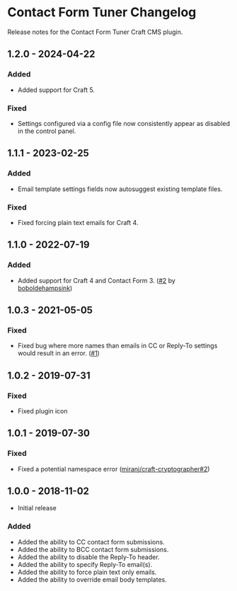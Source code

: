 # Contact Form Tuner Changelog

Release notes for the Contact Form Tuner Craft CMS plugin.



## 1.2.0 - 2024-04-22

### Added
- Added support for Craft 5.

### Fixed
- Settings configured via a config file now consistently appear as disabled in the control panel.



## 1.1.1 - 2023-02-25

### Added
- Email template settings fields now autosuggest existing template files.

### Fixed
- Fixed forcing plain text emails for Craft 4.



## 1.1.0 - 2022-07-19

### Added
- Added support for Craft 4 and Contact Form 3. ([#2](https://github.com/miranj/craft-contact-form-tuner/pull/2) by [boboldehampsink](https://github.com/boboldehampsink))



## 1.0.3 - 2021-05-05

### Fixed
- Fixed bug where more names than emails in CC or Reply-To settings would result in an error. ([#1](https://github.com/miranj/craft-contact-form-tuner/issues/1))



## 1.0.2 - 2019-07-31

### Fixed
- Fixed plugin icon



## 1.0.1 - 2019-07-30

### Fixed
- Fixed a potential namespace error ([miranj/craft-cryptographer#2](https://github.com/miranj/craft-cryptographer/issues/2))



## 1.0.0 - 2018-11-02
- Initial release

### Added
- Added the ability to CC contact form submissions.
- Added the ability to BCC contact form submissions.
- Added the ability to disable the Reply-To header.
- Added the ability to specify Reply-To email(s).
- Added the ability to force plain text only emails.
- Added the ability to override email body templates.

